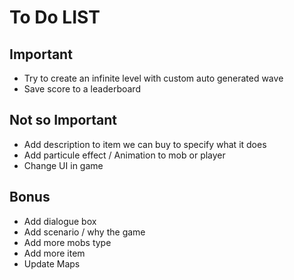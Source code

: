 # To Do LIST

## Important

- Try to create an infinite level with custom auto generated wave
- Save score to a leaderboard

## Not so Important

- Add description to item we can buy to specify what it does
- Add particule effect / Animation to mob or player
- Change UI in game

## Bonus

- Add dialogue box
- Add scenario / why the game
- Add more mobs type
- Add more item
- Update Maps